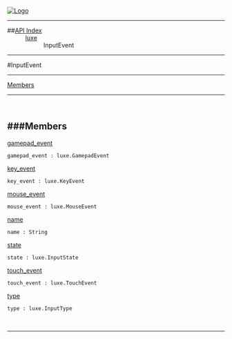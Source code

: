 
[![Logo](../../images/logo.png)](../../index.html)

---


##[API Index](../../api/index.html#luxe)   
&emsp;&emsp;&emsp;[luxe](./)   
&emsp;&emsp;&emsp;&emsp;&emsp;&emsp;InputEvent

---

#InputEvent


---


[Members](#Members)   


---

&nbsp;   

<a class="lift" name="Members" ></a>
###Members   
---
<a class="lift" name="gamepad_event" href="#gamepad_event">gamepad_event</a>



`gamepad_event : luxe.GamepadEvent`

<span class="small_desc_flat">  </span>   

<a class="lift" name="key_event" href="#key_event">key_event</a>



`key_event : luxe.KeyEvent`

<span class="small_desc_flat">  </span>   

<a class="lift" name="mouse_event" href="#mouse_event">mouse_event</a>



`mouse_event : luxe.MouseEvent`

<span class="small_desc_flat">  </span>   

<a class="lift" name="name" href="#name">name</a>



`name : String`

<span class="small_desc_flat">  </span>   

<a class="lift" name="state" href="#state">state</a>



`state : luxe.InputState`

<span class="small_desc_flat">  </span>   

<a class="lift" name="touch_event" href="#touch_event">touch_event</a>



`touch_event : luxe.TouchEvent`

<span class="small_desc_flat">  </span>   

<a class="lift" name="type" href="#type">type</a>



`type : luxe.InputType`

<span class="small_desc_flat">  </span>   



&nbsp;
&nbsp;
&nbsp;

---  


&nbsp;   
&nbsp;   